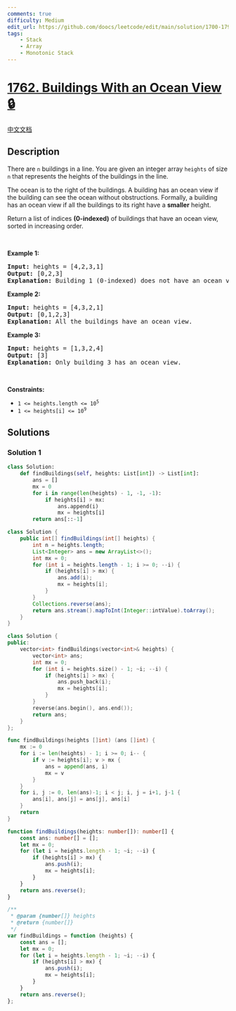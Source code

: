 ```yaml
---
comments: true
difficulty: Medium
edit_url: https://github.com/doocs/leetcode/edit/main/solution/1700-1799/1762.Buildings%20With%20an%20Ocean%20View/README_EN.md
tags:
    - Stack
    - Array
    - Monotonic Stack
---
```


<!-- problem:start -->

# [1762. Buildings With an Ocean View 🔒](https://leetcode.com/problems/buildings-with-an-ocean-view)

[中文文档](/solution/1700-1799/1762.Buildings%20With%20an%20Ocean%20View/README.md)

## Description

<p>There are <code>n</code> buildings in a line. You are given an integer array <code>heights</code> of size <code>n</code> that represents the heights of the buildings in the line.</p>

<p>The ocean is to the right of the buildings. A building has an ocean view if the building can see the ocean without obstructions. Formally, a building has an ocean view if all the buildings to its right have a <strong>smaller</strong> height.</p>

<p>Return a list of indices <strong>(0-indexed)</strong> of buildings that have an ocean view, sorted in increasing order.</p>

<p>&nbsp;</p>
<p><strong class="example">Example 1:</strong></p>

<pre>
<strong>Input:</strong> heights = [4,2,3,1]
<strong>Output:</strong> [0,2,3]
<strong>Explanation:</strong> Building 1 (0-indexed) does not have an ocean view because building 2 is taller.
</pre>

<p><strong class="example">Example 2:</strong></p>

<pre>
<strong>Input:</strong> heights = [4,3,2,1]
<strong>Output:</strong> [0,1,2,3]
<strong>Explanation:</strong> All the buildings have an ocean view.
</pre>

<p><strong class="example">Example 3:</strong></p>

<pre>
<strong>Input:</strong> heights = [1,3,2,4]
<strong>Output:</strong> [3]
<strong>Explanation:</strong> Only building 3 has an ocean view.
</pre>

<p>&nbsp;</p>
<p><strong>Constraints:</strong></p>

<ul>
	<li><code>1 &lt;= heights.length &lt;= 10<sup>5</sup></code></li>
	<li><code>1 &lt;= heights[i] &lt;= 10<sup>9</sup></code></li>
</ul>

## Solutions

<!-- solution:start -->

### Solution 1

<!-- tabs:start -->

```python
class Solution:
    def findBuildings(self, heights: List[int]) -> List[int]:
        ans = []
        mx = 0
        for i in range(len(heights) - 1, -1, -1):
            if heights[i] > mx:
                ans.append(i)
                mx = heights[i]
        return ans[::-1]
```

```java
class Solution {
    public int[] findBuildings(int[] heights) {
        int n = heights.length;
        List<Integer> ans = new ArrayList<>();
        int mx = 0;
        for (int i = heights.length - 1; i >= 0; --i) {
            if (heights[i] > mx) {
                ans.add(i);
                mx = heights[i];
            }
        }
        Collections.reverse(ans);
        return ans.stream().mapToInt(Integer::intValue).toArray();
    }
}
```

```cpp
class Solution {
public:
    vector<int> findBuildings(vector<int>& heights) {
        vector<int> ans;
        int mx = 0;
        for (int i = heights.size() - 1; ~i; --i) {
            if (heights[i] > mx) {
                ans.push_back(i);
                mx = heights[i];
            }
        }
        reverse(ans.begin(), ans.end());
        return ans;
    }
};
```

```go
func findBuildings(heights []int) (ans []int) {
	mx := 0
	for i := len(heights) - 1; i >= 0; i-- {
		if v := heights[i]; v > mx {
			ans = append(ans, i)
			mx = v
		}
	}
	for i, j := 0, len(ans)-1; i < j; i, j = i+1, j-1 {
		ans[i], ans[j] = ans[j], ans[i]
	}
	return
}
```

```ts
function findBuildings(heights: number[]): number[] {
    const ans: number[] = [];
    let mx = 0;
    for (let i = heights.length - 1; ~i; --i) {
        if (heights[i] > mx) {
            ans.push(i);
            mx = heights[i];
        }
    }
    return ans.reverse();
}
```

```js
/**
 * @param {number[]} heights
 * @return {number[]}
 */
var findBuildings = function (heights) {
    const ans = [];
    let mx = 0;
    for (let i = heights.length - 1; ~i; --i) {
        if (heights[i] > mx) {
            ans.push(i);
            mx = heights[i];
        }
    }
    return ans.reverse();
};
```

<!-- tabs:end -->

<!-- solution:end -->

<!-- problem:end -->
